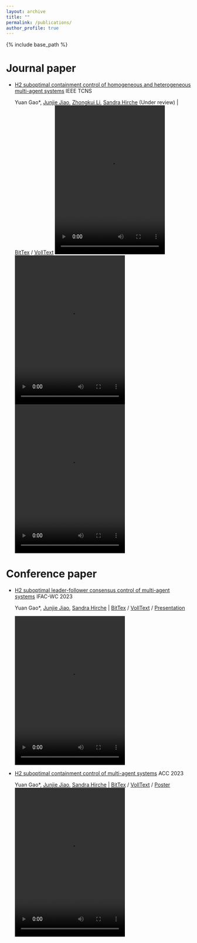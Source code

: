 ```yaml
---
layout: archive
title: ""
permalink: /publications/
author_profile: true
---
```


{% include base_path %}

Journal paper
======
* [H2 suboptimal containment control of homogeneous and heterogeneous multi-agent systems](https://arxiv.org/abs/2311.11337) IEEE TCNS
  
  Yuan Gao*, [Junjie Jiao](https://junjiejiao.github.io/), [Zhongkui Li](https://en.coe.pku.edu.cn/faculty/facultyaz/891261.htm), [Sandra Hirche](https://www.professoren.tum.de/en/hirche-sandra) (Under review) | [BitTex](https://scholar.googleusercontent.com/scholar.bib?q=info:Y0EJ5vYNDzsJ:scholar.google.com/&output=citation&scisdr=ClE6n-X0EM676hoWPs8:AFWwaeYAAAAAZbkQJs9Cj8as2lWMtAiJ7IrTNVU&scisig=AFWwaeYAAAAAZbkQJvvByCF3jRHr-3Yq6znVlLA&scisf=4&ct=citation&cd=-1&hl=de) / [VollText](https://arxiv.org/pdf/2311.11337.pdf)
<video width="300" height="405" loop="loop" autoplay="autoplay" src="https://github.com/yuan2023-control/TCNS/assets/89707029/242db174-c7fc-44a9-85a5-312d2a64cce7"></video>
<video width="300" height="405" loop="loop" autoplay="autoplay" src="https://github.com/yuan2023-control/TCNS/assets/89707029/99b2dce6-8c4b-41d1-9fbf-24040f4ce4b8"></video>
<video width="300" height="405" loop="loop" autoplay="autoplay" src="https://github.com/yuan2023-control/TCNS/assets/89707029/5b8bc94b-07cb-47aa-9931-743e532418e4"></video>

Conference paper
======
* [H2 suboptimal leader-follower consensus control of multi-agent systems](https://www.sciencedirect.com/science/article/pii/S2405896323017548) IFAC-WC 2023
  
  Yuan Gao*, [Junjie Jiao](https://junjiejiao.github.io/), [Sandra Hirche](https://www.professoren.tum.de/en/hirche-sandra) | [BitTex](https://scholar.googleusercontent.com/scholar.bib?q=info:9dSbbrQNcWsJ:scholar.google.com/&output=citation&scisdr=ClE6n-X0EM676hoboG0:AFWwaeYAAAAAZbkduG29z0ihm9CJbAQHWboXQsM&scisig=AFWwaeYAAAAAZbkduE76MOPRg1Rjx457_jcAIEY&scisf=4&ct=citation&cd=-1&hl=de&scfhb=1) / [VollText](https://mediatum.ub.tum.de/doc/1717850/document.pdf) / [Presentation](https://github.com/yuan2023-control/IFAC2023/blob/main/ifac2023.pdf)

  <video width="300" height="405" loop="loop" autoplay="autoplay" src="https://github.com/Yuan28082021/IFAC2023/assets/89707029/f765e8f5-73d3-4862-8e53-e9c7976a900e"></video>

* [H2 suboptimal containment control of multi-agent systems](https://ieeexplore.ieee.org/abstract/document/10156193) ACC 2023
  
  Yuan Gao*, [Junjie Jiao](https://junjiejiao.github.io/), [Sandra Hirche](https://www.professoren.tum.de/en/hirche-sandra) | [BitTex](https://scholar.googleusercontent.com/scholar.bib?q=info:pAjh2wZtvtgJ:scholar.google.com/&output=citation&scisdr=ClE6n-X0EM676hoY_Ew:AFWwaeYAAAAAZbke5EyCz9mjaNopTPap_0t6GAs&scisig=AFWwaeYAAAAAZbke5LygWFLH2kG6f8MgTV_NBps&scisf=4&ct=citation&cd=-1&hl=de&scfhb=1) / [VollText](https://mediatum.ub.tum.de/doc/1717848/document.pdf) / [Poster](https://github.com/Yuan28082021/ACC2023/assets/89707029/52b6979c-ca3d-4b20-a92e-d6c2a0cc603e)
  <video width="300" height="405" loop="loop" autoplay="autoplay" src="https://github.com/Yuan28082021/ACC2023/assets/89707029/6e68e9ea-902a-4be2-ba78-b21cdf417b1b"></video>



  
